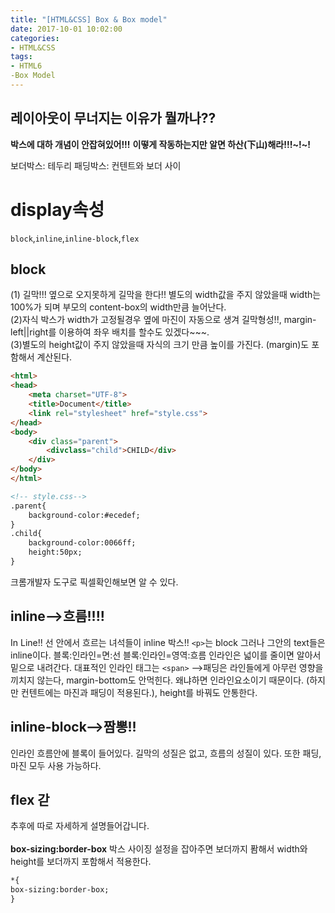 ```yaml
---
title: "[HTML&CSS] Box & Box model"
date: 2017-10-01 10:02:00
categories:
- HTML&CSS
tags:
- HTML6
-Box Model
---
```

## 레이아웃이 무너지는 이유가 뭘까나??
**박스에 대하 개념이 안잡혀있어!!!**
**이떻게 작동하는지만 알면 하산(下山)해라!!!~!~!**

보더박스: 테두리
패딩박스: 컨텐트와 보더 사이

# display속성
`block`,`inline`,`inline-block`,`flex`
<br>

## block
(1) 길막!!! 옆으로 오지못하게 길막을 한다!!
별도의 width값을 주지 않았을때 width는 100%가 되며 부모의 content-box의 width만큼 늘어난다.
<br>
(2)자식 박스가 width가 고정될경우 옆에 마진이 자동으로 생겨 길막형성!!, margin-left||right를 이용하여 좌우 배치를 할수도 있겠다~~~.
<br>
(3)별도의 height값이 주지 않았을때 자식의 크기 만큼  높이를 가진다. (margin)도 포함해서 계산된다.
<br>

```html
<html>
<head>
    <meta charset="UTF-8">
    <title>Document</title>
    <link rel="stylesheet" href="style.css">
</head>
<body>
    <div class="parent">
        <divclass="child">CHILD</div>
    </div>
</body>
</html>

<!-- style.css-->
.parent{
    background-color:#ecedef;
}
.child{
    background-color:0066ff;
    height:50px;
}
```
크롬개발자 도구로 픽셀확인해보면 알 수 있다.

## inline-->흐름!!!!
In Line!! 선 안에서 흐르는 녀석들이 inline 박스!!
`<p>`는 block 그러나 그안의 text들은 inline이다.
블록:인라인=면:선
블록:인라인=영역:흐름
인라인은 넓이를 줄이면 알아서 밑으로 내려간다. 대표적인 인라인 태그는 `<span>`
-->패딩은 라인들에게 아무런 영향을 끼치지 않는다, margin-bottom도 안먹힌다. 왜냐하면 인라인요소이기 때문이다. (하지만 컨텐트에는 마진과 패딩이 적용된다.), height를 바꿔도 안통한다.
<br>

## inline-block-->짬뽕!!
인라인 흐름안에 블록이 들어있다. 길막의 성질은 없고, 흐름의 성질이 있다. 또한 패딩,마진 모두 사용 가능하다.
<br>

## flex 갇
추후에 따로 자세하게 설명들어갑니다.
<br>
<br>
**box-sizing:border-box**
박스 사이징 설정을 잡아주면 보더까지 퐘해서 width와 height를 보더까지 포함해서 적용한다.

```html
*{
box-sizing:border-box;
}
```
